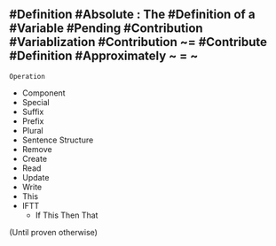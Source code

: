 #Definition #Absolute : The #Definition of a #Variable #Pending  #Contribution
#Variablization #Contribution ~= #Contribute
#Definition #Approximately ~ = ~
-
	Operation
- Component
- Special
- Suffix
- Prefix
- Plural
- Sentence Structure
- Remove
- Create
- Read
- Update
- Write
- This
- IFTT
	- If This Then That

(Until proven otherwise)